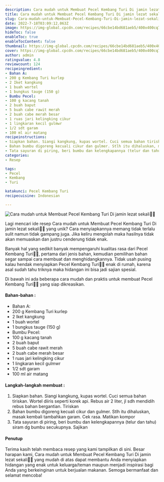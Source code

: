 ```yaml
---
description: Cara mudah untuk Membuat Pecel Kembang Turi Di jamin lezat sekali"
title: Cara mudah untuk Membuat Pecel Kembang Turi Di jamin lezat sekali
slug: Cara-mudah-untuk-Membuat-Pecel-Kembang-Turi-Di-jamin-lezat-sekali
date: 2022-7-18T03:09:12.063Z
image: https://img-global.cpcdn.com/recipes/66cbe14bd681aeb5/400x400cq70/photo.jpg
hideToc: false
enableToc: true
enableTocContent: false
thumbnail: https://img-global.cpcdn.com/recipes/66cbe14bd681aeb5/400x400cq70/photo.jpg
cover: https://img-global.cpcdn.com/recipes/66cbe14bd681aeb5/400x400cq70/photo.jpg
author: admin
ratingvalue: 4.8
reviewcount: 124
recipeingredient:
- Bahan A:
- 200 g Kembang Turi kurlep
- 2 Iket kangkung
- 1 buah wortel
- 1 bungkus tauge (150 g)
- Bumbu Pecel:
- 100 g kacang tanah
- 2 buah baput
- 5 buah cabe rawit merah
- 2 buah cabe merah besar
- 1 ruas jari kelingking cikur
- 1 lingkaran kecil gulmwr
- 1/2 sdt garam
- 100 ml air matang
recipeinstructions:
- Siapkan bahan. Siangi kangkung, kupas wortel. Cuci semua bahan tiriskan. Wortel diiris seperti korek api. Rebus air 2 liter, jl sdh mendidih rebus bahan bergantian. Tiriskan
- Bahan bumbu digoreng kecuali cikur dan gulmer. Stlh itu dihaluskan, masak kembali tambahkan garam. Cek rasa. Matikan kompor
- Tata sayuran di piring, beri bumbu dan kelengkapannya (telur dan tahu) siram dg bumbu secukupnya. Sajikan
categories:
- Resep

tags:
- Pecel
- Kembang
- Turi

katakunci: Pecel Kembang Turi
recipecuisine: Indonesian

---
```


![Cara mudah untuk Membuat Pecel Kembang Turi Di jamin lezat sekali👩‍🍳](https://img-global.cpcdn.com/recipes/66cbe14bd681aeb5/400x400cq70/photo.jpg)

Lagi mencari ide resep Cara mudah untuk Membuat Pecel Kembang Turi Di jamin lezat sekali👩‍🍳 yang unik? Cara menyiapkannya memang tidak terlalu sulit namun tidak gampang juga. Jika keliru mengolah maka hasilnya tidak akan memuaskan dan justru cenderung tidak enak.

Banyak hal yang sedikit banyak mempengaruhi kualitas rasa dari Pecel Kembang Turi👩‍🍳, pertama dari jenis bahan, kemudian pemilihan bahan segar sampai cara membuat dan menghidangkannya. Tidak usah pusing kalau hendak menyiapkan Pecel Kembang Turi👩‍🍳 enak di rumah, karena asal sudah tahu triknya maka hidangan ini bisa jadi sajian spesial.

Di bawah ini ada beberapa cara mudah dan praktis untuk membuat Pecel Kembang Turi👩‍🍳 yang siap dikreasikan.

<!--inarticleads1-->

#### Bahan-bahan :

- Bahan A:
- 200 g Kembang Turi kurlep
- 2 Iket kangkung
- 1 buah wortel
- 1 bungkus tauge (150 g)
- Bumbu Pecel:
- 100 g kacang tanah
- 2 buah baput
- 5 buah cabe rawit merah
- 2 buah cabe merah besar
- 1 ruas jari kelingking cikur
- 1 lingkaran kecil gulmwr
- 1/2 sdt garam
- 100 ml air matang

<!--inarticleads2-->

#### Langkah-langkah membuat :

1. Siapkan bahan. Siangi kangkung, kupas wortel. Cuci semua bahan tiriskan. Wortel diiris seperti korek api. Rebus air 2 liter, jl sdh mendidih rebus bahan bergantian. Tiriskan
1. Bahan bumbu digoreng kecuali cikur dan gulmer. Stlh itu dihaluskan, masak kembali tambahkan garam. Cek rasa. Matikan kompor
1. Tata sayuran di piring, beri bumbu dan kelengkapannya (telur dan tahu) siram dg bumbu secukupnya. Sajikan

#### Penutup

Terima kasih telah membaca resep yang kami tampilkan di sini. Besar harapan kami, Cara mudah untuk Membuat Pecel Kembang Turi Di jamin lezat sekali👩‍🍳 yang mudah di atas dapat membantu Anda menyiapkan hidangan yang enak untuk keluarga/teman maupun menjadi inspirasi bagi Anda yang berkeinginan untuk berjualan makanan. Semoga bermanfaat dan selamat mencoba!